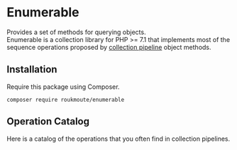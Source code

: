# Enumerable

Provides a set of methods for querying objects.  
Enumerable is a collection library for PHP >= 7.1 that implements most of the sequence operations proposed by [collection pipeline](http://martinfowler.com/articles/collection-pipeline/) object methods.

## Installation
Require this package using Composer.

`composer require roukmoute/enumerable`

## Operation Catalog

Here is a catalog of the operations that you often find in collection pipelines.

